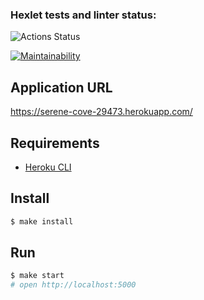 ### Hexlet tests and linter status:
![Actions Status](/workflows/hexlet-check/badge.svg)

[![Maintainability](https://api.codeclimate.com/v1/badges/0e737973c9a650292d4e/maintainability)](https://codeclimate.com/github/MityaDementiy/frontend-project-lvl4/maintainability)

## Application URL
https://serene-cove-29473.herokuapp.com/

## Requirements

* [Heroku CLI](https://devcenter.heroku.com/articles/heroku-cli)

## Install

```sh
$ make install
```

## Run

```sh
$ make start
# open http://localhost:5000
```
